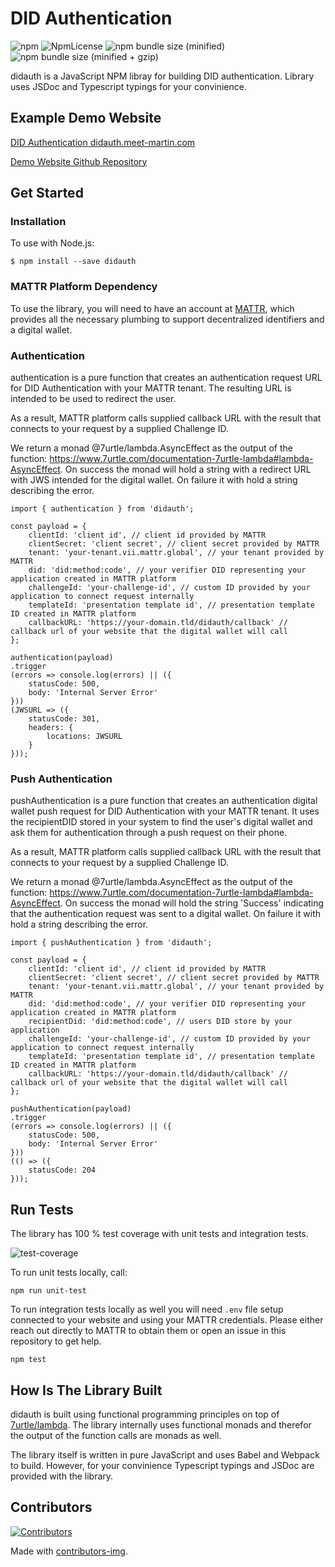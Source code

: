# DID Authentication

![npm](https://img.shields.io/npm/v/didauth.svg)
![NpmLicense](https://img.shields.io/npm/l/didauth.svg)
![npm bundle size (minified)](https://img.shields.io/bundlephobia/min/didauth.svg)
![npm bundle size (minified + gzip)](https://img.shields.io/bundlephobia/minzip/didauth.svg)

didauth is a JavaScript NPM libray for building DID authentication. Library uses JSDoc and Typescript typings for your convinience.

## Example Demo Website

[DID Authentication didauth.meet-martin.com](https://didauth.meet-martin.com/)

[Demo Website Github Repository](https://github.com/MeetMartin/did-authentication)

## Get Started

### Installation
To use with Node.js:

```
$ npm install --save didauth
```

### MATTR Platform Dependency
To use the library, you will need to have an account at [MATTR](https://mattr.global/), which provides
all the necessary plumbing to support decentralized identifiers and a digital wallet.

### Authentication

authentication is a pure function that creates an authentication request URL for DID Authentication with your MATTR tenant. The resulting URL
is intended to be used to redirect the user.

As a result, MATTR platform calls supplied callback URL with the result that connects to your request by a supplied Challenge ID.

We return a monad @7urtle/lambda.AsyncEffect as the output of the function: https://www.7urtle.com/documentation-7urtle-lambda#lambda-AsyncEffect. On success the monad will hold a string with a redirect URL with JWS intended for the digital wallet. On failure it with hold a string describing the error.

```
import { authentication } from 'didauth';

const payload = {
    clientId: 'client id', // client id provided by MATTR
    clientSecret: 'client secret', // client secret provided by MATTR
    tenant: 'your-tenant.vii.mattr.global', // your tenant provided by MATTR
    did: 'did:method:code', // your verifier DID representing your application created in MATTR platform
    challengeId: 'your-challenge-id', // custom ID provided by your application to connect request internally
    templateId: 'presentation template id', // presentation template ID created in MATTR platform
    callbackURL: 'https://your-domain.tld/didauth/callback' // callback url of your website that the digital wallet will call
};

authentication(payload)
.trigger
(errors => console.log(errors) || ({
    statusCode: 500,
    body: 'Internal Server Error'
}))
(JWSURL => ({
    statusCode: 301,
    headers: {
        locations: JWSURL
    }
}));
```

### Push Authentication

pushAuthentication is a pure function that creates an authentication digital wallet push request for DID Authentication with your MATTR tenant. It uses the recipientDID stored in your system to find the user's digital wallet and ask them for authentication through a push request on their phone.

As a result, MATTR platform calls supplied callback URL with the result that connects to your request by a supplied Challenge ID.

We return a monad @7urtle/lambda.AsyncEffect as the output of the function: https://www.7urtle.com/documentation-7urtle-lambda#lambda-AsyncEffect. On success the monad will hold the string 'Success' indicating that the authentication request was sent to a digital wallet. On failure it with hold a string describing the error.

```
import { pushAuthentication } from 'didauth';

const payload = {
    clientId: 'client id', // client id provided by MATTR
    clientSecret: 'client secret', // client secret provided by MATTR
    tenant: 'your-tenant.vii.mattr.global', // your tenant provided by MATTR
    did: 'did:method:code', // your verifier DID representing your application created in MATTR platform
    recipientDid: 'did:method:code', // users DID store by your application
    challengeId: 'your-challenge-id', // custom ID provided by your application to connect request internally
    templateId: 'presentation template id', // presentation template ID created in MATTR platform
    callbackURL: 'https://your-domain.tld/didauth/callback' // callback url of your website that the digital wallet will call
};

pushAuthentication(payload)
.trigger
(errors => console.log(errors) || ({
    statusCode: 500,
    body: 'Internal Server Error'
}))
(() => ({
    statusCode: 204
}));
```

## Run Tests
The library has 100 % test coverage with unit tests and integration tests.

![test-coverage](https://user-images.githubusercontent.com/11709245/141865668-f3394442-f622-4f33-8fe3-0e2609a9bf9f.jpg)

To run unit tests locally, call:

```
npm run unit-test
```

To run integration tests locally as well you will need `.env` file setup connected to your website and using
your MATTR credentials. Please either reach out directly to MATTR to obtain them or open an issue in this repository
to get help.

```
npm test
```

## How Is The Library Built

didauth is built using functional programming principles on top of [7urtle/lambda](https://www.7urtle.com/).
The library internally uses functional monads and therefor the output of the function calls are monads as well.

The library itself is written in pure JavaScript and uses Babel and Webpack to build. However, for your convinience
Typescript typings and JSDoc are provided with the library.

## Contributors

[![Contributors](https://contributors-img.firebaseapp.com/image?repo=MeetMartin/didauth)](https://github.com/MeetMartin/lambda/graphs/contributors)

Made with [contributors-img](https://contributors-img.firebaseapp.com).

